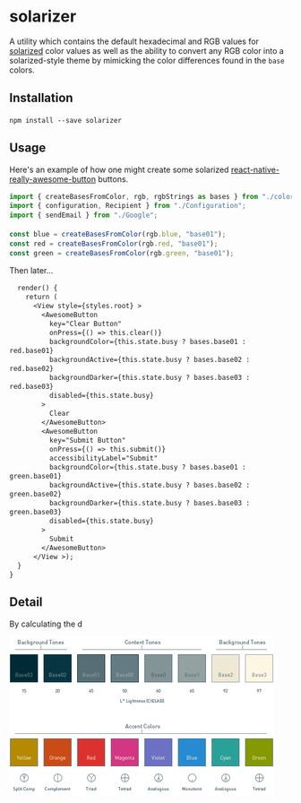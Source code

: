 # solarizer
A utility which contains the default hexadecimal and RGB values for [solarized](https://ethanschoonover.com/solarized/) color values as well as the ability to convert any RGB color into a solarized-style theme by mimicking the color differences found in the `base` colors.

## Installation
`npm install --save solarizer`

## Usage
Here's an example of how one might create some solarized [react-native-really-awesome-button](https://github.com/rcaferati/react-native-really-awesome-button) buttons.

```Typescript
import { createBasesFromColor, rgb, rgbStrings as bases } from "./colors/Solarizer";
import { configuration, Recipient } from "./Configuration";
import { sendEmail } from "./Google";

const blue = createBasesFromColor(rgb.blue, "base01");
const red = createBasesFromColor(rgb.red, "base01");
const green = createBasesFromColor(rgb.green, "base01");
```
Then later...
```tsx
  render() {
    return (
      <View style={styles.root} >
        <AwesomeButton
          key="Clear Button"
          onPress={() => this.clear()}
          backgroundColor={this.state.busy ? bases.base01 : red.base01}
          backgroundActive={this.state.busy ? bases.base02 : red.base02}
          backgroundDarker={this.state.busy ? bases.base03 : red.base03}
          disabled={this.state.busy}
        >
          Clear
        </AwesomeButton>
        <AwesomeButton
          key="Submit Button"
          onPress={() => this.submit()}
          accessibilityLabel="Submit"
          backgroundColor={this.state.busy ? bases.base01 : green.base01}
          backgroundActive={this.state.busy ? bases.base02 : green.base02}
          backgroundDarker={this.state.busy ? bases.base03 : green.base03}
          disabled={this.state.busy}
        >
          Submit
        </AwesomeButton>
      </View >);
  }
}

```


## Detail
By calculating the d

<img src="./solarized.png">

